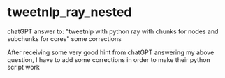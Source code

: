 # tweetnlp_ray_nested
chatGPT answer to: "tweetnlp with python ray with chunks for nodes and subchunks for cores" some corrections

After receiving some very good hint from chatGPT answering my above question, I have to add some corrections
in order to make their python script work
